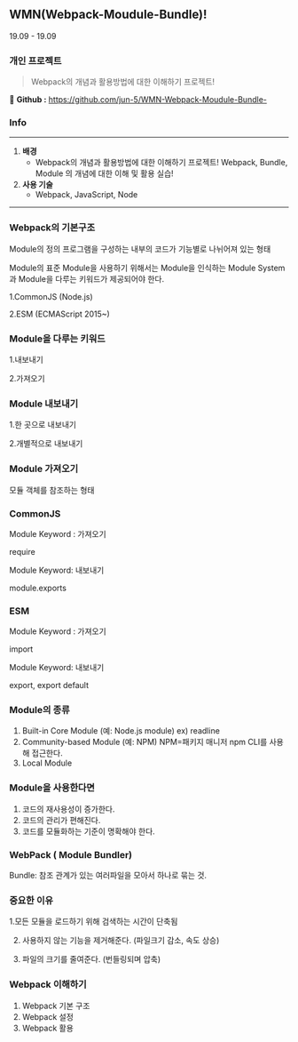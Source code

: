 ## **WMN(Webpack-Moudule-Bundle)!**

19.09 - 19.09

### **개인 프로젝트**

> Webpack의 개념과 활용방법에 대한 이해하기 프로젝트!

🔎 **Github :** https://github.com/jun-5/WMN-Webpack-Moudule-Bundle-

### **Info**

---

1. **배경**
    - Webpack의 개념과 활용방법에 대한 이해하기 프로젝트! Webpack, Bundle, Module 의 개념에 대한 이해 및 활용 실습!
2. **사용 기술**
    - Webpack, JavaScript, Node

---

### Webpack의 기본구조

Module의 정의 프로그램을 구성하는 내부의 코드가 기능별로 나뉘어져 있는 형태

Module의 표준 Module을 사용하기 위해서는 Module을 인식하는 Module System과 Module을 다루는 키워드가 제공되어야 한다.

1.CommonJS (Node.js) 

2.ESM (ECMAScript 2015~)

### Module을 다루는 키워드

 1.내보내기

 2.가져오기

### Module 내보내기

 1.한 곳으로 내보내기 

2.개별적으로 내보내기

### Module 가져오기

 모듈 객체를 참조하는 형태

### CommonJS

Module Keyword : 가져오기

 require

Module Keyword: 내보내기 

module.exports

### ESM

 Module Keyword : 가져오기

 import

Module Keyword: 내보내기

 export, export default

### Module의 종류

1. Built-in Core Module (예: Node.js module) ex) readline
2. Community-based Module (예: NPM) NPM=패키지 매니저 npm CLI를 사용해 접근한다.
3. Local Module

### Module을 사용한다면

1. 코드의 재사용성이 증가한다.
2. 코드의 관리가 편해진다.
3. 코드를 모듈화하는 기준이 명확해야 한다.

### WebPack ( Module Bundler)

 Bundle: 참조 관계가 있는 여러파일을 모아서 하나로 묶는 것.

### 중요한 이유

1.모든 모듈을 로드하기 위해 검색하는 시간이 단축됨

 2. 사용하지 않는 기능을 제거해준다. (파일크기 감소, 속도 상승)

 3. 파일의 크기를 줄여준다. (번들링되며 압축)

### Webpack 이해하기

1. Webpack 기본 구조
2. Webpack 설정
3. Webpack 활용

